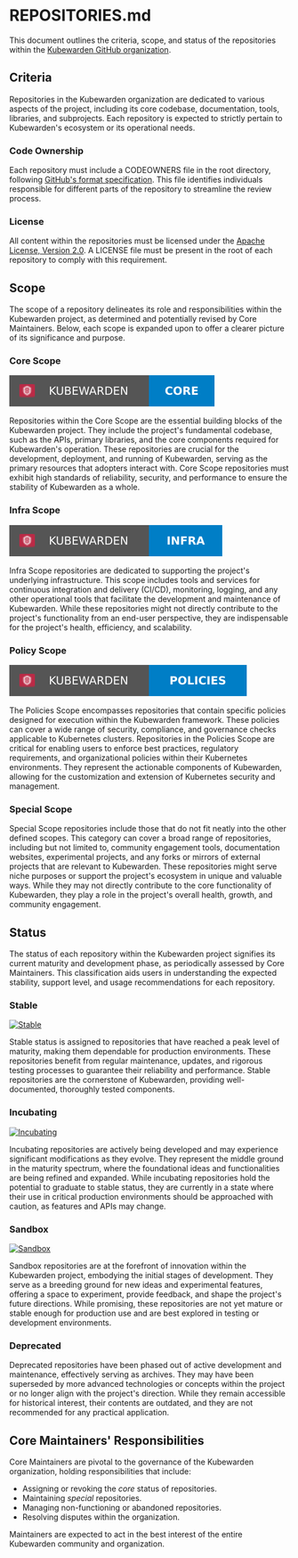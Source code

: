 # REPOSITORIES.md

This document outlines the criteria, scope, and status of the repositories
within the [Kubewarden GitHub organization](https://github.com/kubewarden).

## Criteria

Repositories in the Kubewarden organization are dedicated to various aspects of
the project, including its core codebase, documentation, tools, libraries, and
subprojects. Each repository is expected to strictly pertain to Kubewarden's
ecosystem or its operational needs.

### Code Ownership

Each repository must include a CODEOWNERS file in the root directory, following
[GitHub's format
specification](https://docs.github.com/en/repositories/managing-your-repositorys-settings-and-features/customizing-your-repository/about-code-owners).
This file identifies individuals responsible for different parts of the
repository to streamline the review process.

### License

All content within the repositories must be licensed under the [Apache License,
Version 2.0](https://www.apache.org/licenses/LICENSE-2.0). A LICENSE file must
be present in the root of each repository to comply with this requirement.

## Scope

The scope of a repository delineates its role and responsibilities within the
Kubewarden project, as determined and potentially revised by Core Maintainers.
Below, each scope is expanded upon to offer a clearer picture of its
significance and purpose. 

### Core Scope
[![Kubewarden Core Repository](./badges/kubewarden-core.svg)](#core-scope)

Repositories within the Core Scope are the essential building blocks of the
Kubewarden project. They include the project's fundamental codebase, such as
the APIs, primary libraries, and the core components required for Kubewarden's
operation. These repositories are crucial for the development, deployment, and
running of Kubewarden, serving as the primary resources that adopters interact
with. Core Scope repositories must exhibit high standards of reliability,
security, and performance to ensure the stability of Kubewarden as a whole.

### Infra Scope
[![Kubewarden Infra Repository](./badges/kubewarden-infra.svg)](#infra-scope)

Infra Scope repositories are dedicated to supporting the project's underlying
infrastructure. This scope includes tools and services for continuous
integration and delivery (CI/CD), monitoring, logging, and any other
operational tools that facilitate the development and maintenance of
Kubewarden. While these repositories might not directly contribute to the
project's functionality from an end-user perspective, they are indispensable
for the project's health, efficiency, and scalability.


### Policy Scope
[![Kubewarden Policy Repository](./badges/kubewarden-policies.svg)](#policy-scope)

The Policies Scope encompasses repositories that contain specific policies
designed for execution within the Kubewarden framework. These policies can
cover a wide range of security, compliance, and governance checks applicable to
Kubernetes clusters. Repositories in the Policies Scope are critical for
enabling users to enforce best practices, regulatory requirements, and
organizational policies within their Kubernetes environments. They represent
the actionable components of Kubewarden, allowing for the customization and
extension of Kubernetes security and management.

### Special Scope

Special Scope repositories include those that do not fit neatly into the other
defined scopes. This category can cover a broad range of repositories,
including but not limited to, community engagement tools, documentation
websites, experimental projects, and any forks or mirrors of external projects
that are relevant to Kubewarden. These repositories might serve niche purposes
or support the project's ecosystem in unique and valuable ways. While they may
not directly contribute to the core functionality of Kubewarden, they play a
role in the project's overall health, growth, and community engagement.

## Status

The status of each repository within the Kubewarden project signifies its
current maturity and development phase, as periodically assessed by Core
Maintainers. This classification aids users in understanding the expected
stability, support level, and usage recommendations for each repository.

### Stable
[![Stable](https://img.shields.io/badge/status-stable-brightgreen?style=for-the-badge)](https://github.com/kubewarden/community/blob/main/REPOSITORIES.md#stable)

Stable status is assigned to repositories that have reached a peak level of
maturity, making them dependable for production environments. These
repositories benefit from regular maintenance, updates, and rigorous testing
processes to guarantee their reliability and performance. Stable repositories
are the cornerstone of Kubewarden, providing well-documented, thoroughly tested
components.

### Incubating
[![Incubating](https://img.shields.io/badge/status-incubating-orange?style=for-the-badge)](https://github.com/kubewarden/community/blob/main/REPOSITORIES.md#incubating)

Incubating repositories are actively being developed and may experience
significant modifications as they evolve. They represent the middle ground in
the maturity spectrum, where the foundational ideas and functionalities are
being refined and expanded. While incubating repositories hold the potential to
graduate to stable status, they are currently in a state where their use in
critical production environments should be approached with caution, as features
and APIs may change.

### Sandbox
[![Sandbox](https://img.shields.io/badge/status-sandbox-red?style=for-the-badge)](https://github.com/kubewarden/community/blob/main/REPOSITORIES.md#sandbox)

Sandbox repositories are at the forefront of innovation within the Kubewarden
project, embodying the initial stages of development. They serve as a breeding
ground for new ideas and experimental features, offering a space to experiment,
provide feedback, and shape the project's future directions. While promising,
these repositories are not yet mature or stable enough for production use and
are best explored in testing or development environments.

### Deprecated

Deprecated repositories have been phased out of active development and
maintenance, effectively serving as archives. They may have been superseded by
more advanced technologies or concepts within the project or no longer align
with the project's direction. While they remain accessible for historical
interest, their contents are outdated, and they are not recommended for any
practical application.

## Core Maintainers' Responsibilities

Core Maintainers are pivotal to the governance of the Kubewarden organization,
holding responsibilities that include:

- Assigning or revoking the _core_ status of repositories.
- Maintaining _special_ repositories.
- Managing non-functioning or abandoned repositories.
- Resolving disputes within the organization.

Maintainers are expected to act in the best interest of the entire Kubewarden
community and organization.
